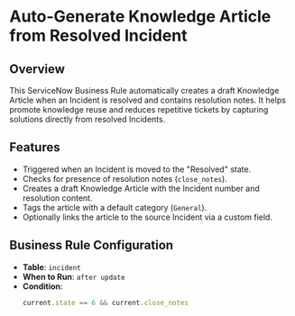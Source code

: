 # Auto-Generate Knowledge Article from Resolved Incident

## Overview
This ServiceNow Business Rule automatically creates a draft Knowledge Article when an Incident is resolved and contains resolution notes. It helps promote knowledge reuse and reduces repetitive tickets by capturing solutions directly from resolved Incidents.

## Features
- Triggered when an Incident is moved to the "Resolved" state.
- Checks for presence of resolution notes (`close_notes`).
- Creates a draft Knowledge Article with the Incident number and resolution content.
- Tags the article with a default category (`General`).
- Optionally links the article to the source Incident via a custom field.

## Business Rule Configuration
- **Table**: `incident`
- **When to Run**: `after update`
- **Condition**:
  ```javascript
  current.state == 6 && current.close_notes
